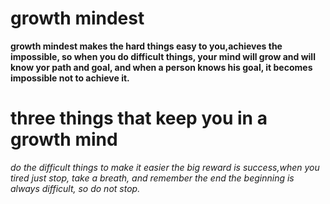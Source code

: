 # growth mindest 
**growth mindest makes the hard things easy to you,achieves the impossible, so when you do difficult things, your mind will grow and will know yor path and goal, and when a person knows his goal, it becomes impossible not to achieve it.**
# three things that keep you in a growth mind
*do the difficult things to make it easier
the big reward is success,when you tired just stop, take a breath, and remember the end
the beginning is always difficult, so do not stop.*
